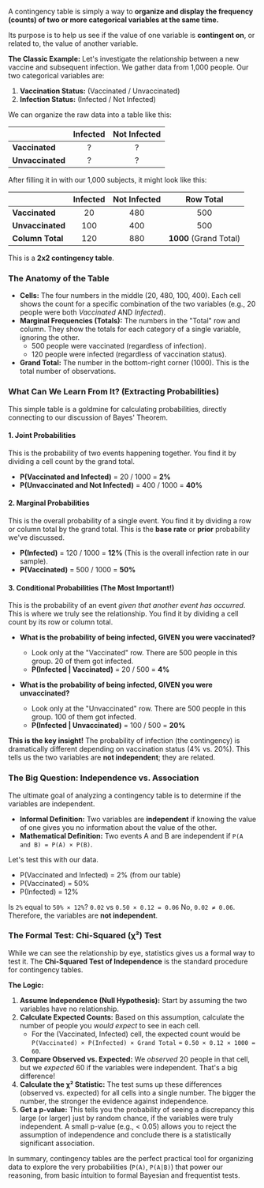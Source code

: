 A contingency table is simply a way to **organize and display the frequency (counts) of two or more categorical variables at the same time.**

Its purpose is to help us see if the value of one variable is **contingent on**, or related to, the value of another variable.

**The Classic Example:**
Let's investigate the relationship between a new vaccine and subsequent infection. We gather data from 1,000 people. Our two categorical variables are:
1.  **Vaccination Status:** (Vaccinated / Unvaccinated)
2.  **Infection Status:** (Infected / Not Infected)

We can organize the raw data into a table like this:

|                       | **Infected** | **Not Infected** |
| :-------------------- | :----------: | :--------------: |
| **Vaccinated**        |      ?       |        ?         |
| **Unvaccinated**      |      ?       |        ?         |

After filling it in with our 1,000 subjects, it might look like this:

|                       | **Infected** | **Not Infected** | **Row Total** |
| :-------------------- | :----------: | :--------------: | :-----------: |
| **Vaccinated**        |      20      |       480        |      500      |
| **Unvaccinated**      |     100      |       400        |      500      |
| **Column Total**      |     120      |       880        | **1000** (Grand Total) |

This is a **2x2 contingency table**.

### The Anatomy of the Table

*   **Cells:** The four numbers in the middle (20, 480, 100, 400). Each cell shows the count for a specific combination of the two variables (e.g., 20 people were both *Vaccinated* AND *Infected*).
*   **Marginal Frequencies (Totals):** The numbers in the "Total" row and column. They show the totals for each category of a single variable, ignoring the other.
    *   500 people were vaccinated (regardless of infection).
    *   120 people were infected (regardless of vaccination status).
*   **Grand Total:** The number in the bottom-right corner (1000). This is the total number of observations.

### What Can We Learn From It? (Extracting Probabilities)

This simple table is a goldmine for calculating probabilities, directly connecting to our discussion of Bayes' Theorem.

#### 1. Joint Probabilities
This is the probability of two events happening together. You find it by dividing a cell count by the grand total.

*   **P(Vaccinated and Infected)** = 20 / 1000 = **2%**
*   **P(Unvaccinated and Not Infected)** = 400 / 1000 = **40%**

#### 2. Marginal Probabilities
This is the overall probability of a single event. You find it by dividing a row or column total by the grand total. This is the **base rate** or **prior** probability we've discussed.

*   **P(Infected)** = 120 / 1000 = **12%** (This is the overall infection rate in our sample).
*   **P(Vaccinated)** = 500 / 1000 = **50%**

#### 3. Conditional Probabilities (The Most Important!)
This is the probability of an event *given that another event has occurred*. This is where we truly see the relationship. You find it by dividing a cell count by its row or column total.

*   **What is the probability of being infected, GIVEN you were vaccinated?**
    *   Look only at the "Vaccinated" row. There are 500 people in this group. 20 of them got infected.
    *   **P(Infected | Vaccinated)** = 20 / 500 = **4%**

*   **What is the probability of being infected, GIVEN you were unvaccinated?**
    *   Look only at the "Unvaccinated" row. There are 500 people in this group. 100 of them got infected.
    *   **P(Infected | Unvaccinated)** = 100 / 500 = **20%**

**This is the key insight!** The probability of infection (the contingency) is dramatically different depending on vaccination status (4% vs. 20%). This tells us the two variables are **not independent**; they are related.

### The Big Question: Independence vs. Association

The ultimate goal of analyzing a contingency table is to determine if the variables are independent.

*   **Informal Definition:** Two variables are **independent** if knowing the value of one gives you no information about the value of the other.
*   **Mathematical Definition:** Two events A and B are independent if `P(A and B) = P(A) × P(B)`.

Let's test this with our data.
*   P(Vaccinated and Infected) = 2% (from our table)
*   P(Vaccinated) = 50%
*   P(Infected) = 12%

Is `2%` equal to `50% × 12%`?
`0.02` vs `0.50 × 0.12 = 0.06`
No, `0.02 ≠ 0.06`. Therefore, the variables are **not independent**.

### The Formal Test: Chi-Squared (χ²) Test

While we can see the relationship by eye, statistics gives us a formal way to test it. The **Chi-Squared Test of Independence** is the standard procedure for contingency tables.

**The Logic:**
1.  **Assume Independence (Null Hypothesis):** Start by assuming the two variables have no relationship.
2.  **Calculate Expected Counts:** Based on this assumption, calculate the number of people you *would expect* to see in each cell.
    *   For the (Vaccinated, Infected) cell, the expected count would be `P(Vaccinated) × P(Infected) × Grand Total` = `0.50 × 0.12 × 1000 = 60`.
3.  **Compare Observed vs. Expected:** We *observed* 20 people in that cell, but we *expected* 60 if the variables were independent. That's a big difference!
4.  **Calculate the χ² Statistic:** The test sums up these differences (observed vs. expected) for all cells into a single number. The bigger the number, the stronger the evidence against independence.
5.  **Get a p-value:** This tells you the probability of seeing a discrepancy this large (or larger) just by random chance, if the variables were truly independent. A small p-value (e.g., < 0.05) allows you to reject the assumption of independence and conclude there is a statistically significant association.

In summary, contingency tables are the perfect practical tool for organizing data to explore the very probabilities (`P(A)`, `P(A|B)`) that power our reasoning, from basic intuition to formal Bayesian and frequentist tests.